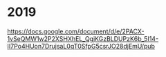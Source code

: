 # 2019
https://docs.google.com/document/d/e/2PACX-1vSeQMW1w2P2XSHXhEL_QgjKGzBLDUPzK6b_5I14-II7Po4HUon7DrujsaL0qT0SfpG5csrJO28djEmU/pub